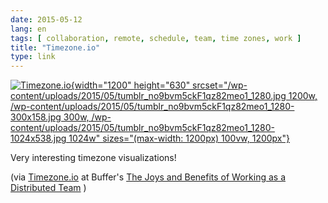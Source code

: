 ```yaml
---
date: 2015-05-12
lang: en
tags: [ collaboration, remote, schedule, team, time zones, work ]
title: "Timezone.io"
type: link
---
```


[![Timezone.io](/wp-content/uploads/2015/05/tumblr_no9bvm5ckF1qz82meo1_1280.jpg){width="1200"
height="630"
srcset="/wp-content/uploads/2015/05/tumblr_no9bvm5ckF1qz82meo1_1280.jpg 1200w, /wp-content/uploads/2015/05/tumblr_no9bvm5ckF1qz82meo1_1280-300x158.jpg 300w, /wp-content/uploads/2015/05/tumblr_no9bvm5ckF1qz82meo1_1280-1024x538.jpg 1024w"
sizes="(max-width: 1200px) 100vw, 1200px"}](http://timezone.io/team/buffer)

Very interesting timezone visualizations!

(via [Timezone.io](http://timezone.io) at Buffer's [The Joys and
Benefits of Working as a Distributed
Team](https://open.bufferapp.com/distributed-team-benefits/) )

